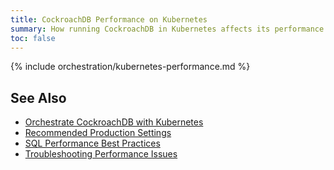 ```yaml
---
title: CockroachDB Performance on Kubernetes
summary: How running CockroachDB in Kubernetes affects its performance and how to get the best possible performance when running in Kubernetes.
toc: false
---
```


{% include orchestration/kubernetes-performance.md %}

## See Also

- [Orchestrate CockroachDB with Kubernetes](orchestrate-cockroachdb-with-kubernetes.html)
- [Recommended Production Settings](recommended-production-settings.html)
- [SQL Performance Best Practices](performance-best-practices-overview.html)
- [Troubleshooting Performance Issues](query-behavior-troubleshooting.html#performance-issues)
